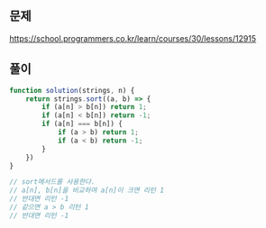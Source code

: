 ## 문제
https://school.programmers.co.kr/learn/courses/30/lessons/12915
## 풀이
```javascript
function solution(strings, n) {
    return strings.sort((a, b) => {
        if (a[n] > b[n]) return 1;
        if (a[n] < b[n]) return -1;
        if (a[n] === b[n]) {
            if (a > b) return 1;
            if (a < b) return -1;
        }
    })
}

// sort메서드를 사용한다.
// a[n], b[n]을 비교하여 a[n]이 크면 리턴 1
// 반대면 리턴 -1
// 같으면 a > b 리턴 1
// 반대면 리턴 -1
```
